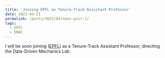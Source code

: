 ```yaml
---
title: 'Joining EPFL as Tenure-Track Assistant Professor'
date: 2023-04-25
permalink: /posts/2023/04/news-post-1/ 
tags:
  - EPFL
  - ENAC
---
```


I will be soon joining ([EPFL](https://www.epfl.ch/schools/enac/)) as a Tenure-Track Assistant Professor, directing the Data-Driven Mechanics Lab.
